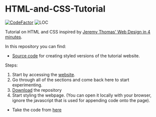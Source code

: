 # HTML-and-CSS-Tutorial

[![CodeFactor](https://www.codefactor.io/repository/github/jc-progjava/html-and-css-tutorial/badge)](https://www.codefactor.io/repository/github/jc-progjava/html-and-css-tutorial)
![LOC](https://tokei.rs/b1/github/jc-progjava/html-and-css-tutorial)

Tutorial on HTML and CSS inspired by [Jeremy Thomas' Web Design in 4 minutes](https://github.com/jgthms/web-design-in-4-minutes).

In this repository you can find:
- [Source code](https://github.com/JC-ProgJava/HTML-and-CSS-Tutorial/tree/main/docs) for creating styled versions of the tutorial website.

Steps:
1. Start by accessing the [website](https://jc-progjava.github.io/HTML-and-CSS-Tutorial/).
2. Go through all of the sections and come back here to start experimenting.
3. [Download](https://github.com/JC-ProgJava/HTML-and-CSS-Tutorial/archive/main.zip) the repository
4. Start styling the webpage. (You can open it locally with your browser, ignore the javascript that is used for appending code onto the page).
 - Take the code from [here](https://github.com/JC-ProgJava/HTML-and-CSS-Tutorial/tree/main/template)
